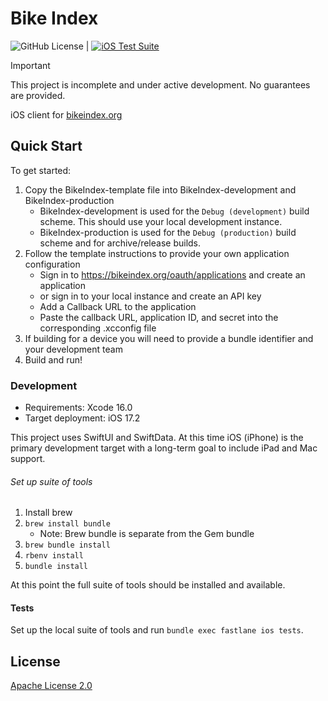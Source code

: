 # Bike Index

![GitHub License](https://img.shields.io/github/license/bikeindex/bike_index_ios) | [![iOS Test Suite](https://github.com/bikeindex/bike_index_ios/actions/workflows/ios.yml/badge.svg)](https://github.com/bikeindex/bike_index_ios/actions/workflows/ios.yml)

> [!IMPORTANT]
> This project is incomplete and under active development.
> No guarantees are provided.

iOS client for [bikeindex.org](https://bikeindex.org)

## Quick Start

To get started:

1. Copy the BikeIndex-template file into BikeIndex-development and BikeIndex-production
	- BikeIndex-development is used for the `Debug (development)` build scheme. This should use your local development instance.
	- BikeIndex-production is used for the `Debug (production)` build scheme and for archive/release builds.
2. Follow the template instructions to provide your own application configuration
	- Sign in to https://bikeindex.org/oauth/applications and create an application
	- or sign in to your local instance and create an API key
	- Add a Callback URL to the application
	- Paste the callback URL, application ID, and secret into the corresponding .xcconfig file
3. If building for a device you will need to provide a bundle identifier and your development team
4. Build and run!

### Development

- Requirements: Xcode 16.0
- Target deployment: iOS 17.2

This project uses SwiftUI and SwiftData. At this time iOS (iPhone) is the primary development target with a long-term goal to include iPad and Mac support.

###### Set up suite of tools

1. Install brew
2. `brew install bundle`
    - Note: Brew bundle is separate from the Gem bundle
3. `brew bundle install`
4. `rbenv install`
5. `bundle install`

At this point the full suite of tools should be installed and available.

#### Tests

Set up the local suite of tools and run `bundle exec fastlane ios tests`.

## License

[Apache License 2.0](LICENSE.txt)
